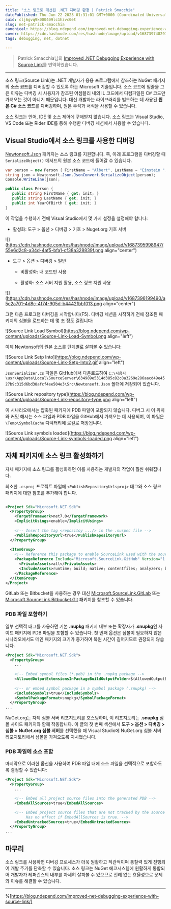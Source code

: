 ```yaml
---
title: "소스 링크로 개선된 .NET 디버깅 환경 | Patrick Smacchia"
datePublished: Thu Jun 22 2023 01:31:01 GMT+0000 (Coordinated Universal Time)
cuid: clj6gvq9k000409lc1hzvc0et
slug: net-patrick-smacchia
canonical: https://blog.ndepend.com/improved-net-debugging-experience-with-source-link/
cover: https://cdn.hashnode.com/res/hashnode/image/upload/v1687397482910/1f7dac37-c4ba-493c-9534-7b8bfa4a9c11.webp
tags: debugging, net, dotnet

---
```


> Patrick Smacchia님의 [Improved .NET Debugging Experience with Source Link](https://blog.ndepend.com/improved-net-debugging-experience-with-source-link/)를 번역하였습니다.

---

소스 링크(Source Link)는 .NET 개발자가 응용 프로그램에서 참조하는 NuGet 패키지의 **소스 코드**를 디버깅할 수 있도록 하는 Microsoft 기술입니다. 소스 코드에 밑줄을 그은 이유는 디버깅 시 사용자가 참조된 어셈블리 내의 IL 코드에서 디컴파일된 C# 코드만 가져오는 것이 아니기 때문입니다. 대신 개발자는 라이브러리를 빌드하는 데 사용된 **원본 C# 소스 코드**를 디버깅하며, 원본 주석과 서식을 사용할 수 있습니다.

소스 링크는 언어, IDE 및 소스 제어에 구애받지 않습니다. 소스 링크는 Visual Studio, VS Code 또는 Rider IDE를 통해 수행한 디버깅 세션에서 사용할 수 있습니다.

## Visual Studio에서 소스 링크를 사용한 디버깅

[Newtonsoft.Json](https://www.nuget.org/packages/Newtonsoft.Json/) 패키지는 소스 링크를 지원합니다. 즉, 아래 프로그램을 디버깅할 때 `SerializeObject()` 메서드의 원본 소스 코드에 들어갈 수 있습니다.

```csharp
var person = new Person { FirstName = "Albert", LastName = "Einstein ", YearOfBirth = 1879 };
string json = Newtonsoft.Json.JsonConvert.SerializeObject(person);
Console.WriteLine(json);

public class Person {
   public string FirstName { get; init; }
   public string LastName { get; init; }
   public int YearOfBirth { get; init; }
}
```

이 작업을 수행하기 전에 Visual Studio에서 몇 가지 설정을 설정해야 합니다:

* 활성화: 도구 &gt; 옵션 &gt; 디버깅 &gt; 기호 &gt; Nuget.org 기호 서버
    

![](https://cdn.hashnode.com/res/hashnode/image/upload/v1687395998947/55e6d2c8-a34d-4af5-bfa1-cf38a328839f.png align="center")

* 도구 &gt; 옵션 &gt; 디버깅 &gt; 일반
    
    * 비활성화: 내 코드만 사용
        
    * 활성화: 소스 서버 지원 활용, 소스 링크 지원 사용
        

![](https://cdn.hashnode.com/res/hashnode/image/upload/v1687396199490/a5c2a701-4d8c-4f74-905d-b4442fbbf013.png align="center")

그런 다음 프로그램 디버깅을 시작합니다(F5). 디버깅 세션을 시작하기 전에 참조된 패키지의 심볼을 로드하는 데 몇 초 정도 걸립니다:

![Source Link Load Symbol](https://blog.ndepend.com/wp-content/uploads/Source-Link-Load-Symbol.png align="left")

이제 Newtonsoft의 원본 소스를 단계별로 살펴볼 수 있습니다:

![Source Link Setp Into](https://blog.ndepend.com/wp-content/uploads/Source-Link-Setp-Into2.gif align="left")

`JsonSerializer.cs` 파일은 GitHub에서 다운로드하여 `C:\사용자\usr\AppData\Local\SourceServer\634989e5314d385c82c8a3269e286aacd49e4527b9c315d6bd38afcf4ee504e3\Src\Newtonsoft.Json` 폴더에 저장되어 있습니다.

![Source Link repository type](https://blog.ndepend.com/wp-content/uploads/Source-Link-repository-type.png align="left")

이 시나리오에서는 압축된 패키지에 PDB 파일이 포함되지 않습니다. 디버그 시 이 위치와 커밋 해시는 소스 파일과 PDB 파일을 GitHub에서 가져오는 데 사용되며, 이 파일은 `\Temp\SymbolCache` 디렉터리에 로컬로 저장됩니다.

![Source Link symbols loaded](https://blog.ndepend.com/wp-content/uploads/Source-Link-symbols-loaded.png align="left")

## 자체 패키지에 소스 링크 활성화하기

자체 패키지에 소스 링크를 활성화하면 이를 사용하는 개발자의 작업이 훨씬 쉬워집니다.

최소한 `.csproj` 프로젝트 파일에 `<PublishRepositoryUrlsproj>` 태그와 소스 링크 패키지에 대한 참조를 추가해야 합니다.

```xml

<Project Sdk="Microsoft.NET.Sdk">
  <PropertyGroup>
    <TargetFramework>net7.0</TargetFramework>
    <ImplicitUsings>enable</ImplicitUsings>
 
    <!-- Insert the tag <repositoy .../> in the .nuspec file -->
    <PublishRepositoryUrl>true</PublishRepositoryUrl>
  </PropertyGroup>
 
  <ItemGroup>
    <!-- Reference this package to enable SourceLink used with the source control GitHub -->
    <PackageReference Include="Microsoft.SourceLink.GitHub" Version="1.1.1">
      <PrivateAssets>all</PrivateAssets>
      <IncludeAssets>runtime; build; native; contentfiles; analyzers; buildtransitive</IncludeAssets>
    </PackageReference>
  </ItemGroup>
</Project>
```

GitLab 또는 Bitbucket을 사용하는 경우 대신 [Microsoft.SourceLink.GitLab](https://www.nuget.org/packages/Microsoft.SourceLink.GitLab) 또는 [Microsoft.SourceLink.Bitbucket.Git](https://www.nuget.org/packages/Microsoft.SourceLink.Bitbucket.Git) 패키지를 참조할 수 있습니다.

### PDB 파일 포함하기

일부 선택적 태그를 사용하면 기본 **.nupkg** 패키지 내부 또는 확장자가 **.snupkg**인 사이드 패키지에 PDB 파일을 포함할 수 있습니다. 첫 번째 옵션은 심볼이 필요하지 않은 시나리오에서도 메인 패키지의 크기가 증가하여 복원 시간이 길어지므로 권장되지 않습니다.

```xml
<Project Sdk="Microsoft.NET.Sdk">
  <PropertyGroup>
    ...
 
    <!-- Embed symbol files (*.pdb) in the .nupkg package -->
    <AllowedOutputExtensionsInPackageBuildOutputFolder>$(AllowedOutputExtensionsInPackageBuildOutputFolder);.pdb</AllowedOutputExtensionsInPackageBuildOutputFolder>
 
    <!-- or embed symbol package in a symbol package (.snupkg) -->
    <IncludeSymbols>true</IncludeSymbols>
    <SymbolPackageFormat>snupkg</SymbolPackageFormat>
  </PropertyGroup>
...
```

NuGet.org는 자체 심볼 서버 리포지토리를 호스팅하며, 이 리포지토리는 **.snupkg** 심볼 사이드 패키지와 함께 작동합니다. 이 글의 첫 번째 섹션에서 **도구 &gt; 옵션 &gt; 디버깅 &gt; 심볼 &gt; NuGet.org 심볼 서버**를 선택했을 때 Visual Studio에 NuGet.org 심볼 서버 리포지토리에서 심볼을 가져오도록 지시했습니다.

### PDB 파일에 소스 포함

마지막으로 이러한 옵션을 사용하여 PDB 파일 내에 소스 파일을 선택적으로 포함하도록 결정할 수 있습니다:

```xml
<Project Sdk="Microsoft.NET.Sdk">
  <PropertyGroup>
    ...

    <!-- Embed all project source files into the generated PDB -->
    <EmbedAllSources>true</EmbedAllSources>

    <!-- Embed project source files that are not tracked by the source control or imported from a source package to the generated PDB.
         Has no effect if EmbedAllSources is true. -->
    <EmbedUntrackedSources>true</EmbedUntrackedSources>
  </PropertyGroup>
...
```

## 마무리

소스 링크를 사용하면 디버깅 프로세스가 더욱 원활하고 직관적이며 통찰력 있게 진행되어 개발 주기를 단축할 수 있습니다. 소스 링크는 NuGet 에코시스템에 원활하게 통합되어 개발자가 레퍼런스의 내부를 자세히 살펴볼 수 있으므로 전례 없는 효율성으로 문제와 이슈를 해결할 수 있습니다.

---

%[https://blog.ndepend.com/improved-net-debugging-experience-with-source-link/]